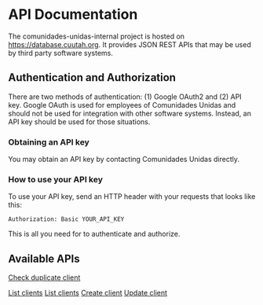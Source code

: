 # API Documentation

The comunidades-unidas-internal project is hosted on https://database.cuutah.org. It provides JSON REST APIs that may
be used by third party software systems.

## Authentication and Authorization

There are two methods of authentication: (1) Google OAuth2 and (2) API key. Google OAuth is used for employees of Comunidades Unidas
and should not be used for integration with other software systems. Instead, an API key should be used for those situations.

### Obtaining an API key

You may obtain an API key by contacting Comunidades Unidas directly.

### How to use your API key

To use your API key, send an HTTP header with your requests that looks like this:

```
Authorization: Basic YOUR_API_KEY
```

This is all you need for to authenticate and authorize.

## Available APIs

[Check duplicate client](/docs/check-duplicate-client.md)

[List clients](/docs/list-clients.md)
[List clients](/docs/list-clientsbyzip.md)
[Create client](/docs/create-client.md)
[Update client](/docs/update-client.md)
